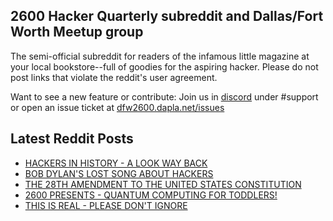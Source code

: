 ## 2600 Hacker Quarterly subreddit and Dallas/Fort Worth Meetup group
The semi-official subreddit for readers of the infamous little magazine at your local bookstore--full of goodies for the aspiring hacker. Please do not post links that violate the reddit's user agreement.

Want to see a new feature or contribute: 
Join us in [discord](https://dfw2600.dapla.net/chat) under #support or open an issue ticket at [dfw2600.dapla.net/issues](https://dfw2600.dapla.net/issues)

## Latest Reddit Posts
<!-- BLOG-POST-LIST:START -->
- [HACKERS IN HISTORY - A LOOK WAY BACK](https://2600.com/content/hackers-history-look-way-back)
- [BOB DYLAN'S LOST SONG ABOUT HACKERS](https://2600.com/content/bob-dylans-lost-song-about-hackers)
- [THE 28TH AMENDMENT TO THE UNITED STATES CONSTITUTION](https://2600.com/content/28th-amendment-united-states-constitution)
- [2600 PRESENTS - QUANTUM COMPUTING FOR TODDLERS!](https://2600.com/content/2600-presents-quantum-computing-toddlers)
- [THIS IS REAL - PLEASE DON'T IGNORE](https://2600.com/content/real-please-dont-ignore)
<!-- BLOG-POST-LIST:END -->
